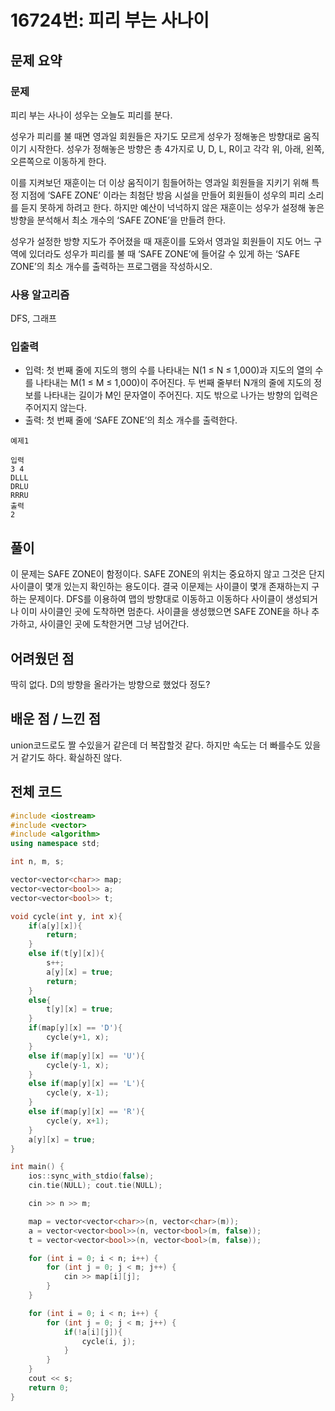 # 16724번: 피리 부는 사나이

## 문제 요약
### 문제
피리 부는 사나이 성우는 오늘도 피리를 분다.

성우가 피리를 불 때면 영과일 회원들은 자기도 모르게 성우가 정해놓은 방향대로 움직이기 시작한다. 성우가 정해놓은 방향은 총 4가지로 U, D, L, R이고 각각 위, 아래, 왼쪽, 오른쪽으로 이동하게 한다.

이를 지켜보던 재훈이는 더 이상 움직이기 힘들어하는 영과일 회원들을 지키기 위해 특정 지점에 ‘SAFE ZONE’ 이라는 최첨단 방음 시설을 만들어 회원들이 성우의 피리 소리를 듣지 못하게 하려고 한다. 하지만 예산이 넉넉하지 않은 재훈이는 성우가 설정해 놓은 방향을 분석해서 최소 개수의 ‘SAFE ZONE’을 만들려 한다. 

성우가 설정한 방향 지도가 주어졌을 때 재훈이를 도와서 영과일 회원들이 지도 어느 구역에 있더라도 성우가 피리를 불 때 ‘SAFE ZONE’에 들어갈 수 있게 하는 ‘SAFE ZONE’의 최소 개수를 출력하는 프로그램을 작성하시오.

### 사용 알고리즘
DFS, 그래프

### 입출력
- 입력: 첫 번째 줄에 지도의 행의 수를 나타내는 N(1 ≤ N ≤ 1,000)과 지도의 열의 수를 나타내는 M(1 ≤ M ≤ 1,000)이 주어진다.
두 번째 줄부터 N개의 줄에 지도의 정보를 나타내는 길이가 M인 문자열이 주어진다.
지도 밖으로 나가는 방향의 입력은 주어지지 않는다.
- 출력: 첫 번째 줄에 ‘SAFE ZONE’의 최소 개수를 출력한다.
```
예제1

입력
3 4
DLLL
DRLU
RRRU
출력
2
```
## 풀이
이 문제는 SAFE ZONE이 함정이다. SAFE ZONE의 위치는 중요하지 않고 그것은 단지 사이클이 몇개 있는지 확인하는 용도이다. 결국 이문제는 사이클이 몇개 존재하는지 구하는 문제이다. DFS를 이용하여 맵의 방향대로 이동하고 이동하다 사이클이 생성되거나 이미 사이클인 곳에 도착하면 멈춘다. 사이클을 생성했으면 SAFE ZONE을 하나 추가하고, 사이클인 곳에 도착한거면 그냥 넘어간다. 

## 어려웠던 점
딱히 없다. D의 방향을 올라가는 방향으로 했었다 정도?

## 배운 점 / 느낀 점
union코드로도 짤 수있을거 같은데 더 복잡할것 같다. 하지만 속도는 더 빠를수도 있을거 같기도 하다. 확실하진 않다.

## 전체 코드
```cpp
#include <iostream>
#include <vector>
#include <algorithm>
using namespace std;

int n, m, s;

vector<vector<char>> map;
vector<vector<bool>> a;
vector<vector<bool>> t;

void cycle(int y, int x){
    if(a[y][x]){
        return;
    }
    else if(t[y][x]){
        s++;
        a[y][x] = true;
        return;
    }
    else{
        t[y][x] = true;
    }
    if(map[y][x] == 'D'){
        cycle(y+1, x);
    }
    else if(map[y][x] == 'U'){
        cycle(y-1, x);
    }
    else if(map[y][x] == 'L'){
        cycle(y, x-1);
    }
    else if(map[y][x] == 'R'){
        cycle(y, x+1);
    }
    a[y][x] = true;
}

int main() {
    ios::sync_with_stdio(false);
    cin.tie(NULL); cout.tie(NULL);

    cin >> n >> m;

    map = vector<vector<char>>(n, vector<char>(m));
    a = vector<vector<bool>>(n, vector<bool>(m, false));
    t = vector<vector<bool>>(n, vector<bool>(m, false));

    for (int i = 0; i < n; i++) {
        for (int j = 0; j < m; j++) {
            cin >> map[i][j];
        }
    }

    for (int i = 0; i < n; i++) {
        for (int j = 0; j < m; j++) {
            if(!a[i][j]){
                cycle(i, j);
            }
        }
    }
    cout << s;
    return 0;
}
```
